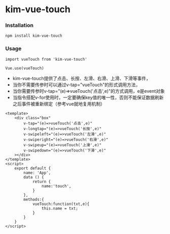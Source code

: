 # kim-vue-touch

### Installation

```
npm install kim-vue-touch
```

### Usage

```
import vueTouch from 'kim-vue-touch'

Vue.use(vueTouch)

```
* kim-vue-touch提供了点击、长按、左滑、右滑、上滑、下滑等事件，
* 当你不需要传参时可以通过v-tap="vueTouch"的形式调用方法，
* 当你需要传参时v-tap="(e)=>vueTouch('点击',e)"的方式调用，e是event对象
* 当指令搭配v-for使用时，一定要确保key值的唯一性，否则不能保证数据刷新之后事件被重新绑定（参考vue就地复用机制）

```
<template>
    <div class="box" 
        v-tap="(e)=>vueTouch('点击',e)" 
        v-longtap="(e)=>vueTouch('长按',e)" 
        v-swipeleft="(e)=>vueTouch('左滑',e)"
        v-swiperight="(e)=>vueTouch('右滑',e)"
        v-swipeup="(e)=>vueTouch('上滑',e)"
        v-swipedown="(e)=>vueTouch('下滑',e)"
    ></div>
</template>
<script>
    export default {
        name: 'App',
        data () {
            return {
                name:'touch',
            }
        },
        methods:{
            vueTouch:function(txt,e){
                this.name = txt;
            }
        }
    }
</script>
```
